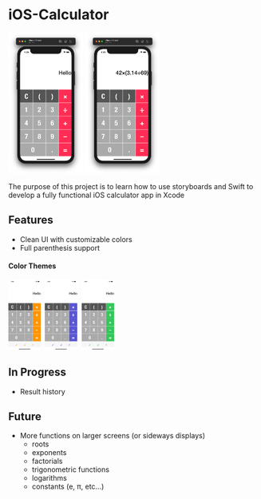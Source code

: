 # iOS-Calculator
<img src="https://github.com/Papunk/iOS-Calculator/blob/main/Screenshots/Hello.png" width="150"> <img src="https://github.com/Papunk/iOS-Calculator/blob/main/Screenshots/Math.png" width="150px">

The purpose of this project is to learn how to use storyboards and Swift to develop a fully functional iOS calculator app in Xcode

## Features
- Clean UI with customizable colors
- Full parenthesis support

#### Color Themes
<kbd> <img src="https://github.com/Papunk/iOS-Calculator/blob/main/Screenshots/Orange.png" width="65px"> </kbd> <kbd> <img src="https://github.com/Papunk/iOS-Calculator/blob/main/Screenshots/Indigo.png" width="65px"> </kbd> <kbd> <img src="https://github.com/Papunk/iOS-Calculator/blob/main/Screenshots/Green.png" width="65px"> </kbd>


## In Progress
- Result history

## Future
- More functions on larger screens (or sideways displays)
  - roots
  - exponents
  - factorials
  - trigonometric functions
  - logarithms
  - constants (e, π, etc...)
